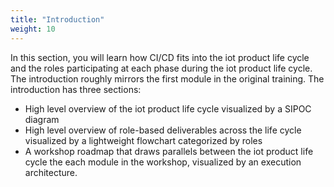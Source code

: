 ```yaml
---
title: "Introduction"
weight: 10
---
```

In this section, you will learn how CI/CD fits into the iot product life cycle and the roles participating at each phase during the iot product life cycle. The introduction roughly mirrors the first module in the original training.  The introduction has three sections:
- High level overview of the iot product life cycle visualized by a SIPOC diagram
- High level overview of role-based deliverables across the life cycle visualized by a lightweight flowchart categorized by roles
- A workshop roadmap that draws parallels between the iot product life  cycle the each module in the workshop, visualized by an execution architecture. 